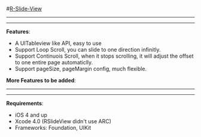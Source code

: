 #[R-Slide-View](http://rickytan.github.com/RSlideView)

---

---

**Features**:

*  A UITableview like API, easy to use
*  Support Loop Scroll, you can slide to one direction infinitly.
*  Support Continuois Scroll, when it stops scrolling, it will adjust the offset to one entire page automaticlly.
*  Support pageSize, pageMargin config, much flexible.

**More Features to be added**:

---

---


**Requirements**:

* iOS 4 and up
* Xcode 4.0 (RSlideView didn't use ARC)
* Frameworks: Foundation, UIKit